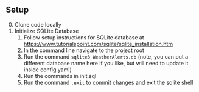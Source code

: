 ## Setup
0) Clone code locally
1) Initialize SQLite Database
   1) Follow setup instructions for SQLite database at https://www.tutorialspoint.com/sqlite/sqlite_installation.htm
   2) In the command line navigate to the project root
   3) Run the command `sqlite3 WeatherAlerts.db` (note, you can put a different database name here if you like, but will need to update it inside config.yaml)
   4) Run the commands in init.sql 
   5) Run the command `.exit` to commit changes and exit the sqlite shell